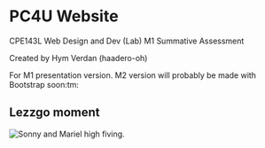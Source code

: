 # PC4U Website
<p>CPE143L Web Design and Dev (Lab) M1 Summative Assessment</p>
<p>Created by Hym Verdan (haadero-oh)</p>

<p>For M1 presentation version. M2 version will probably be made with Bootstrap soon:tm:</p>

## Lezzgo moment
![Sonny and Mariel high fiving.](https://static.wikia.nocookie.net/given/images/b/be/Ritsuka_placing_his_hands_on_Mafuyu%27s_cheeks.gif)


